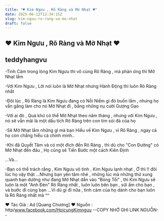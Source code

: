 ```yaml
---
title: "♥ Kim Ngưu , Rõ Ràng và Mờ Nhạt ♥"
date: 2025-06-12T12:34:15Z
slug: kim-nguu-ro-rang-va-mo-nhat
draft: false
---
```


## ♥ Kim Ngưu , Rõ Ràng và Mờ Nhạt ♥

## teddyhangvu

-Tình Cảm trong lòng Kim Ngưu thì vô cùng Rõ Ràng , mà phản ứng thì Mờ Nhạt lắm

-Với Kim Ngưu , Lời nói luôn là Mờ Nhạt nhưng Hành Động thì luôn Rõ Ràng nhất

-Đôi lúc , Rõ Ràng là Kim Ngưu đang có Nỗi Niềm gì đó buồn lắm , nhưng họ vẫn gắng làm cho nó Mờ Nhạt đi , bằng những nụ cười Gượng Gạo


-Với ai đó , Quá khứ có thể Mờ Nhạt theo năm tháng , nhưng với Kim Ngưu , nó sẽ vẫn mãi là một dấu tích Rõ Ràng trên con tim sỏi đá của họ

-Sẽ Mờ Nhạt lắm những gì mà bạn Hiểu về Kim Ngưu , vì Rõ Ràng , ngay cả họ còn chẳng hiểu cả chính mình..

-Khi đã Quyết Tâm và có một đích đến Rõ Ràng , thì dù cho "Con Đường" có Mờ Nhạt đến đâu , Họ cũng sẽ Tiến Bước một cách Kiên Định

...Và...

-Bạn có thể trách rằng , Kim Ngưu vô tình , Kim Ngưu lạnh nhạt , Ờ thì !! đôi lúc họ vậy thật
...Nhưng bạn yên tâm nhé , những lúc mà những thứ xung quanh bạn dường như đang Mờ Nhạt dần vào "Bóng Tối" , thì Kim Ngưu sẽ luôn là một "Anh Đèn" Rõ Ràng nhất , luôn luôn bên bạn , sữi ấm cho bạn , và bước đi cùng bạn ...Vì dù gì đi nữa , tình cảm của họ dành cho bạn luôn là Rõ Ràng nhất mà ^^

♥ Tác Giả : Ad [Quang Chương]
♥ Nguồn : http/www.facebook.com/HoicungKimnguu
--COPY NHỚ GHI LINK NGUỒN--​ ​​​